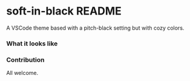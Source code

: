 # soft-in-black README
A VSCode theme based with a pitch-black setting but with cozy colors.

### What it looks like


### Contribution
All welcome.